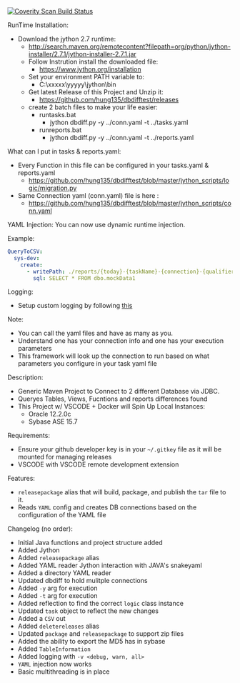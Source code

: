 <a href="https://scan.coverity.com/projects/hung135-dbdifftest">
  <img alt="Coverity Scan Build Status"
       src="https://scan.coverity.com/projects/19285/badge.svg"/>
</a>

RunTime Installation:
- Download the jython 2.7 runtime:
  - http://search.maven.org/remotecontent?filepath=org/python/jython-installer/2.7.1/jython-installer-2.7.1.jar
  - Follow Instrution install the downloaded file:
    - https://www.jython.org/installation
  - Set your environment PATH variable to:
    - C:\xxxxx\yyyyy\jython\bin
  - Get latest Release of this Project and Unzip it:
    - https://github.com/hung135/dbdifftest/releases
  - create 2 batch files to make your life easier:
    - runtasks.bat
       - jython dbdiff.py -y ../conn.yaml -t ../tasks.yaml
    - runreports.bat 
      - jython dbdiff.py -y ../conn.yaml -t ../reports.yaml

What can I put in tasks & reports.yaml:
  - Every Function in this file can be configured in your tasks.yaml & reports.yaml
    - https://github.com/hung135/dbdifftest/blob/master/jython_scripts/logic/migration.py
  - Same Connection yaml (conn.yaml) file is here :
    - https://github.com/hung135/dbdifftest/blob/master/jython_scripts/conn.yaml

YAML Injection:
You can now use dynamic runtime injection. 

Example:
```yaml
QueryToCSV:
  sys-dev:
    create:
      - writePath: ./reports/{today}-{taskName}-{connection}-{qualifier}.csv
        sql: SELECT * FROM dbo.mockData1
```

Logging:
   - Setup custom logging by following [this](https://www.tutorialspoint.com/log4j/log4j_configuration.htm)

Note:
- You can call the yaml files and have as many as you. 
- Understand one has your connection info and one has your execution parameters
- This framework will look up the connection to run based on what parameters you configure in your task yaml file

Description:
- Generic Maven Project to Connect to 2 different Database via JDBC.
- Queryes Tables, Views, Fucntions and reports differences found
- This Project w/ VSCODE + Docker will Spin Up Local Instances:
  - Oracle 12.2.0c
  - Sybase ASE 15.7

Requirements:
- Ensure your github developer key is in your `~/.gitkey` file as it will be mounted for managing releases
- VSCODE with VSCODE remote development extension

Features:
- `releasepackage` alias that will build, package, and publish the `tar` file to it.
- Reads `YAML` config and creates DB connections based on the configuration of the YAML file

Changelog (no order):
- Initial Java functions and project structure added
- Added Jython
- Added `releasepackage` alias
- Added YAML reader Jython interaction with JAVA's snakeyaml
- Added a directory YAML reader
- Updated dbdiff to hold mulitple connections
- Added `-y` arg for execution
- Added `-t` arg for execution
- Added reflection to find the correct `logic` class instance
- Updated `task` object to reflect the new changes
- Added a `CSV` out
- Added `deletereleases` alias
- Updated `package` and `releasepackage` to support zip files
- Added the ability to export the MD5 has in sybase
- Added `TableInformation`
- Added logging with `-v <debug, warn, all>`
- `YAML` injection now works
- Basic multithreading is in place
